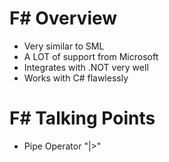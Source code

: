 # F# Overview

- Very similar to SML
- A LOT of support from Microsoft
- Integrates with .NOT very well
- Works with C# flawlessly

# F# Talking Points

- Pipe Operator "|>"